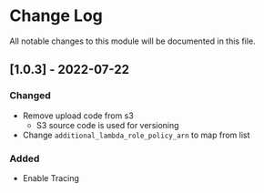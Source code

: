 # Change Log

All notable changes to this module will be documented in this file.

## [1.0.3] - 2022-07-22

### Changed

- Remove upload code from s3
  - S3 source code is used for versioning
- Change `additional_lambda_role_policy_arn` to map from list

### Added

- Enable Tracing
